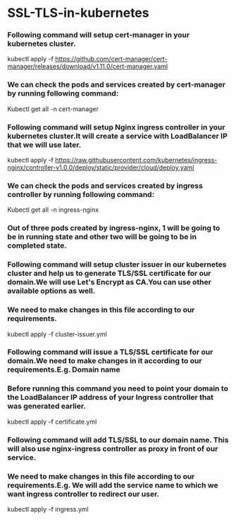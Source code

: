 # SSL-TLS-in-kubernetes

### Following command will setup cert-manager in your kubernetes cluster.

kubectl apply -f https://github.com/cert-manager/cert-manager/releases/download/v1.11.0/cert-manager.yaml
### We can check the pods and services created by cert-manager by running following command:
Kubectl get all -n cert-manager       


### Following command will setup Nginx ingress controller in your kubernetes cluster.It will create a service with LoadBalancer IP that we will use later.
  
kubectl apply -f https://raw.githubusercontent.com/kubernetes/ingress-nginx/controller-v1.0.0/deploy/static/provider/cloud/deploy.yaml

### We can check the pods and services created by ingress controller by running following command:
Kubectl get all -n ingress-nginx
         
### Out of three pods created by ingress-nginx, 1 will be going to be in running state and other two will be going to be in completed state. 


### Following command will setup cluster issuer in our kubernetes cluster and help us to generate TLS/SSL certificate for our domain.We will use Let's Encrypt as CA.You can use other available options as well.
### We need to make changes in this file according to our requirements.

kubectl apply -f cluster-issuer.yml 

### Following command will issue a TLS/SSL certificate for our domain.We need to make changes in it according to our requirements.E.g. Domain name
### Before running this command you need to point your domain to the LoadBalancer IP address of your Ingress controller that was generated earlier.

kubectl apply -f certificate.yml   

### Following command will add TLS/SSL to our domain name. This will also use nginx-ingress controller as proxy in front of our service.
### We need to make changes in this file according to our requirements.E.g. We will add the service name to which we want ingress controller to redirect our user.

kubectl apply -f ingress.yml
        
